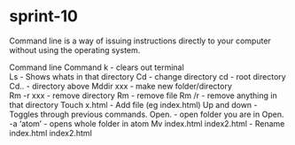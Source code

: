 # sprint-10
Command line is a way of issuing instructions directly to your computer without using the operating system.

Command line
Command k 			- 	clears out terminal
<br>
Ls				-	Shows whats in that directory
Cd				- 	change directory
cd 				- 	root directory
Cd..				-	directory above
Mddir  xxx			-	make new folder/directory		
Rm -r xxx			-	remove directory
Rm				-	remove file
Rm /r				-	remove anything in that directory
Touch x.html			-	Add file (eg index.html)
Up and down			-	Toggles through previous commands.
Open.				- 	open folder you are in
Open. -a ‘atom’		- 	opens whole folder in atom
Mv index.html index2.html	-	Rename index.html index2.html

